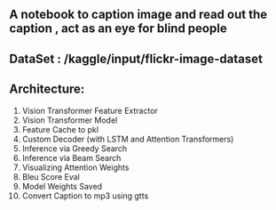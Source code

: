 ## A notebook to caption image and read out the caption , act as an eye for blind people

## DataSet :  /kaggle/input/flickr-image-dataset

## Architecture:

1. Vision Transformer Feature Extractor 
2. Vision Transformer Model
3. Feature Cache to pkl
4. Custom Decoder (with LSTM and Attention Transformers)
5. Inference via Greedy Search
6. Inference via Beam Search
7. Visualizing Attention Weights
8. Bleu Score Eval
9. Model Weights Saved
10. Convert Caption to mp3 using gtts


